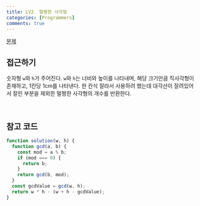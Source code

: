 ```yaml
---
title: LV2. 멀쩡한 사각형
categories: [Programmers]
comments: true
---
```


[문제](https://programmers.co.kr/learn/courses/30/lessons/62048)

## 접근하기

숫자형 `w`와 `h`가 주어진다. `w`와 `h`는 너비와 높이를 나타내며, 해당 크기만큼 직사각형이 존재하고, 1칸당 1cm를 나타낸다. 한 칸식 잘라서 사용하려 했는데 대각선이 잘려있어서 잘린 부분을 제외한 멀쩡한 사각형의 개수를 반환한다.

<br>

## 참고 코드

```js
function solution(w, h) {
  function gcd(a, b) {
    const mod = a % b;
    if (mod === 0) {
      return b;
    }
    return gcd(b, mod);
  }
  const gcdValue = gcd(w, h);
  return w * h - (w + h - gcdValue);
}
```
